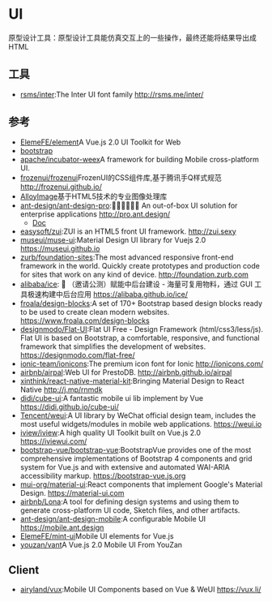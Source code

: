 # UI

原型设计工具：原型设计工具能仿真交互上的一些操作，最终还能将结果导出成 HTML

## 工具

* [rsms/inter](https://github.com/rsms/inter):The Inter UI font family http://rsms.me/inter/

## 参考

* [ElemeFE/element](https://github.com/ElemeFE/element)A Vue.js 2.0 UI Toolkit for Web
* [bootstrap](https://github.com/twbs/bootstrap)
* [apache/incubator-weex](https://github.com/apache/incubator-weex)A framework for building Mobile cross-platform UI.
* [frozenui/frozenui](https://github.com/frozenui/frozenui)FrozenUI的CSS组件库,基于腾讯手Q样式规范 http://frozenui.github.io/
* [AlloyImage](https://github.com/AlloyTeam/AlloyImage)基于HTML5技术的专业图像处理库
* [ant-design/ant-design-pro](https://github.com/ant-design/ant-design-pro):👨🏻‍💻👩🏻‍💻 An out-of-box UI solution for enterprise applications http://pro.ant.design/
    - [Doc](https://pro.ant.design/docs/getting-started)
* [easysoft/zui](https://github.com/easysoft/zui):ZUI is an HTML5 front UI framework. http://zui.sexy
* [museui/muse-ui](https://github.com/museui/muse-ui):Material Design UI library for Vuejs 2.0 https://museui.github.io
* [zurb/foundation-sites](https://github.com/zurb/foundation-sites):The most advanced responsive front-end framework in the world. Quickly create prototypes and production code for sites that work on any kind of device. http://foundation.zurb.com
* [alibaba/ice](https://github.com/alibaba/ice/): 🚀 （邀请公测）赋能中后台建设 - 海量可复用物料，通过 GUI 工具极速构建中后台应用 https://alibaba.github.io/ice/
* [froala/design-blocks](https://github.com/froala/design-blocks):A set of 170+ Bootstrap based design blocks ready to be used to create clean modern websites. https://www.froala.com/design-blocks 
* [designmodo/Flat-UI](https://github.com/designmodo/Flat-UI):Flat UI Free - Design Framework (html/css3/less/js). Flat UI is based on Bootstrap, a comfortable, responsive, and functional framework that simplifies the development of websites. https://designmodo.com/flat-free/
* [ionic-team/ionicons](https://github.com/ionic-team/ionicons):The premium icon font for Ionic http://ionicons.com/
* [airbnb/airpal](https://github.com/airbnb/airpal):Web UI for PrestoDB. http://airbnb.github.io/airpal
* [xinthink/react-native-material-kit](https://github.com/xinthink/react-native-material-kit):Bringing Material Design to React Native http://j.mp/rnmdk
* [didi/cube-ui](https://github.com/didi/cube-ui):A fantastic mobile ui lib implement by Vue https://didi.github.io/cube-ui/
* [Tencent/weui](https://github.com/Tencent/weui):A UI library by WeChat official design team, includes the most useful widgets/modules in mobile web applications. https://weui.io
* [iview/iview](https://github.com/iview/iview):A high quality UI Toolkit built on Vue.js 2.0 https://iviewui.com/
* [bootstrap-vue/bootstrap-vue](https://github.com/bootstrap-vue/bootstrap-vue/):BootstrapVue provides one of the most comprehensive implementations of Bootstrap 4 components and grid system for Vue.js and with extensive and automated WAI-ARIA accessibility markup. https://bootstrap-vue.js.org
* [mui-org/material-ui](https://github.com/mui-org/material-ui):React components that implement Google's Material Design. https://material-ui.com
* [airbnb/Lona](https://github.com/airbnb/Lona):A tool for defining design systems and using them to generate cross-platform UI code, Sketch files, and other artifacts.
* [ant-design/ant-design-mobile](https://github.com/ant-design/ant-design-mobile):A configurable Mobile UI https://mobile.ant.design
* [ElemeFE/mint-ui](https://github.com/ElemeFE/mint-ui)Mobile UI elements for Vue.js
* [youzan/vant](https://github.com/youzan/vant)A Vue.js 2.0 Mobile UI From YouZan


## Client

* [airyland/vux](https://github.com/airyland/vux):Mobile UI Components based on Vue & WeUI https://vux.li/

